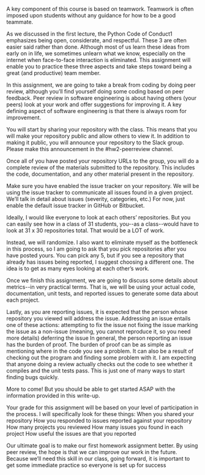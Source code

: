 A key component of this course is based on teamwork. Teamwork is often imposed upon students without any guidance for how to be a good teammate.

As we discussed in the first lecture, the Python Code of Conduct1 emphasizes being open, considerate, and respectful. These 3 are often easier said rather than done. Although most of us learn these ideas from early on in life, we sometimes unlearn what we know, especially on the internet when face-to-face interaction is eliminated. This assignment will enable you to practice these three aspects and take steps toward being a great (and productive) team member.

In this assignment, we are going to take a break from coding by doing peer review, although you’ll find yourself doing some coding based on peer feedback. Peer review in software engineering is about having others (your peers) look at your work and offer suggestions for improving it. A key defining aspect of software engineering is that there is always room for improvement. 

You will start by sharing your repository with the class. This means that you will make your repository public and allow others to view it.  In addition to making it public, you will announce your repository to the Slack group. Please make this announcement in the #hw2-peerreview channel.

Once all of  you have posted your repository URLs to the group, you will do a complete review of the materials submitted to the repository. This includes the code, documentation, and any other material present in the repository. 

Make sure you have enabled the issue tracker on your repository. We will be using the issue tracker to communicate all issues found in a given project. We’ll talk in detail about issues (severity, categories, etc.) For now, just enable the default issue tracker in GitHub or Bitbucket.

Ideally, I would like everyone to look at each others’ repositories. But you can easily see how in a class of 31 students, you--as a class--would have to look at 31 x 30 repositories total. That would be a LOT of work.

Instead, we will randomize. I also want to eliminate myself as the bottleneck in this process, so I am going to ask that you pick repositories after you have posted yours. You can pick any 5, but if you see a repository that already has issues being reported, I suggest choosing a different one. The idea is to get as many eyes looking at each other’s work.

Once we finish this assignment, we are going to discuss some details about metrics--in very practical terms. That is, we will be using your actual code, documentation, unit tests, and reported issues to generate some data about each project.

Lastly, as you are reporting issues, it is expected that the person whose repository you viewed will address the issue. Addressing an issue entails one of these actions:
attempting to fix the issue
not fixing the issue
marking the issue as a non-issue (meaning, you cannot reproduce it, so you need more details)
deferring the issue
In general, the person reporting an issue has the burden of proof. The burden of proof can be as simple as mentioning where in the code you see a problem. It can also be a result of checking out the program and finding some problem with it. I am expecting that anyone doing a review actually checks out the code to see whether it compiles and the unit tests pass. This is just one of many ways to start finding bugs quickly.

More to come! But you should be able to get started ASAP with the information provided in this write-up.

Your grade for this assignment will be based on your level of participation in the process. I will specifically look for these things:
When you shared your repository
How you responded to issues reported against your repository
How many projects you reviewed
How many issues you found in each project
How useful the issues are that you reported

Our ultimate goal is to make our first homework assignment better. By using peer review, the hope is that we can improve our work in the future. Because we’ll need this skill in our class, going forward, it is important to get some immediate practice so everyone is set up for success
